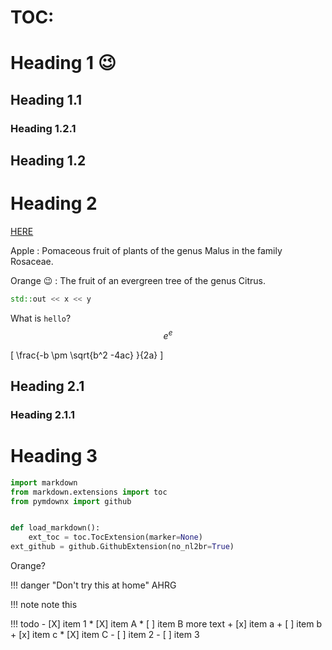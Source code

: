 # TOC:


# Heading 1 :wink:

## Heading 1.1
### Heading 1.2.1

## Heading 1.2

# Heading 2

[HERE](http://www.google.com)

Apple
:   Pomaceous fruit of plants of the genus Malus in
    the family Rosaceae.

Orange :wink:
:   The fruit of an evergreen tree of the genus Citrus.

```c++
std::out << x << y
```

What is `hello`? $$e^e$$

\[
    \frac{-b \pm \sqrt{b^2 -4ac} }{2a}
\]

## Heading 2.1
### Heading 2.1.1

# Heading 3



```python
import markdown
from markdown.extensions import toc
from pymdownx import github


def load_markdown():
    ext_toc = toc.TocExtension(marker=None)
ext_github = github.GithubExtension(no_nl2br=True)
```

Orange?

!!! danger "Don't try this at home"
    AHRG

!!! note
    note this

!!! todo
    - [X] item 1
    * [X] item A
    * [ ] item B
        more text
        + [x] item a
        + [ ] item b
        + [x] item c
    * [X] item C
    - [ ] item 2
    - [ ] item 3
